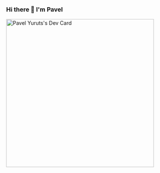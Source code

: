 ### Hi there 👋 I'm Pavel
<a href="https://app.daily.dev/limar"><img src="https://api.daily.dev/devcards/a10c6b167cad4f3690f9e1ccd2dbae9d.png?r=yhe" width="400" alt="Pavel Yuruts's Dev Card"/></a>

<!--
**epic-dev/epic-dev** is a ✨ _special_ ✨ repository because its `README.md` (this file) appears on your GitHub profile.

Here are some ideas to get you started:

- 🔭 I’m currently working on ...
- 🌱 I’m currently learning ...
- 👯 I’m looking to collaborate on ...
- 🤔 I’m looking for help with ...
- 💬 Ask me about ...
- 📫 How to reach me: ...
- 😄 Pronouns: ...
- ⚡ Fun fact: ...
-->

